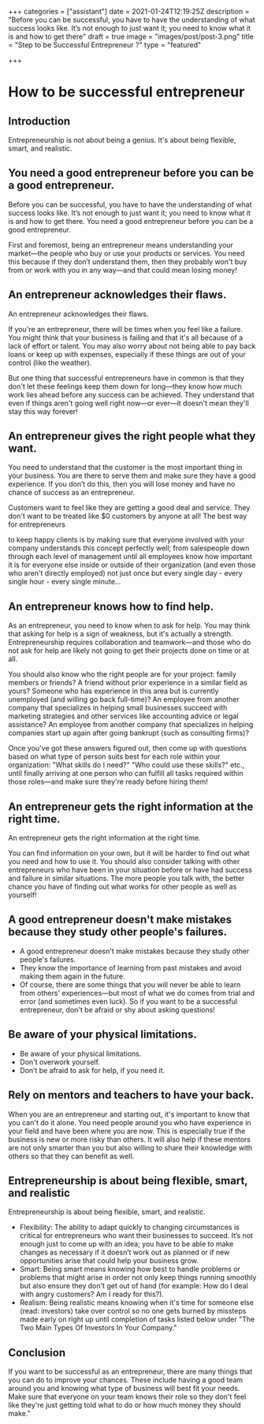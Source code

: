 +++
categories = ["assistant"]
date = 2021-01-24T12:19:25Z
description = "Before you can be successful, you have to have the understanding of what success looks like. It’s not enough to just want it; you need to know what it is and how to get there"
draft = true
image = "images/post/post-3.png"
title = "Step to be Successful Entrepreneur ?"
type = "featured"

+++
# How to be successful entrepreneur

## Introduction

Entrepreneurship is not about being a genius. It's about being flexible, smart, and realistic.

## You need a good entrepreneur before you can be a good entrepreneur.

Before you can be successful, you have to have the understanding of what success looks like. It’s not enough to just want it; you need to know what it is and how to get there. You need a good entrepreneur before you can be a good entrepreneur.

First and foremost, being an entrepreneur means understanding your market—the people who buy or use your products or services. You need this because if they don’t understand them, then they probably won't buy from or work with you in any way—and that could mean losing money!

## An entrepreneur acknowledges their flaws.

An entrepreneur acknowledges their flaws.

If you're an entrepreneur, there will be times when you feel like a failure. You might think that your business is failing and that it's all because of a lack of effort or talent. You may also worry about not being able to pay back loans or keep up with expenses, especially if these things are out of your control (like the weather).

But one thing that successful entrepreneurs have in common is that they don't let these feelings keep them down for long—they know how much work lies ahead before any success can be achieved. They understand that even if things aren't going well right now—or ever—it doesn't mean they'll stay this way forever!

## An entrepreneur gives the right people what they want.

You need to understand that the customer is the most important thing in your business. You are there to serve them and make sure they have a good experience. If you don’t do this, then you will lose money and have no chance of success as an entrepreneur.

Customers want to feel like they are getting a good deal and service. They don't want to be treated like $0 customers by anyone at all! The best way for entrepreneurs

to keep happy clients is by making sure that everyone involved with your company understands this concept perfectly well; from salespeople down through each level of management until all employees know how important it is for everyone else inside or outside of their organization (and even those who aren't directly employed) not just once but every single day - every single hour - every single minute...

## An entrepreneur knows how to find help.

As an entrepreneur, you need to know when to ask for help. You may think that asking for help is a sign of weakness, but it's actually a strength. Entrepreneurship requires collaboration and teamwork—and those who do not ask for help are likely not going to get their projects done on time or at all.

You should also know who the right people are for your project: family members or friends? A friend without prior experience in a similar field as yours? Someone who has experience in this area but is currently unemployed (and willing go back full-time)? An employee from another company that specializes in helping small businesses succeed with marketing strategies and other services like accounting advice or legal assistance? An employee from another company that specializes in helping companies start up again after going bankrupt (such as consulting firms)?

Once you've got these answers figured out, then come up with questions based on what type of person suits best for each role within your organization: "What skills do I need?" "Who could use these skills?" etc., until finally arriving at one person who can fulfill all tasks required within those roles—and make sure they're ready before hiring them!

## An entrepreneur gets the right information at the right time.

An entrepreneur gets the right information at the right time.

You can find information on your own, but it will be harder to find out what you need and how to use it. You should also consider talking with other entrepreneurs who have been in your situation before or have had success and failure in similar situations. The more people you talk with, the better chance you have of finding out what works for other people as well as yourself!

## A good entrepreneur doesn't make mistakes because they study other people's failures.

* A good entrepreneur doesn't make mistakes because they study other people's failures.
* They know the importance of learning from past mistakes and avoid making them again in the future.
* Of course, there are some things that you will never be able to learn from others' experiences—but most of what we do comes from trial and error (and sometimes even luck). So if you want to be a successful entrepreneur, don't be afraid or shy about asking questions!

## Be aware of your physical limitations.

* Be aware of your physical limitations.
* Don't overwork yourself.
* Don’t be afraid to ask for help, if you need it.

## Rely on mentors and teachers to have your back.

When you are an entrepreneur and starting out, it's important to know that you can't do it alone. You need people around you who have experience in your field and have been where you are now. This is especially true if the business is new or more risky than others. It will also help if these mentors are not only smarter than you but also willing to share their knowledge with others so that they can benefit as well.

## Entrepreneurship is about being flexible, smart, and realistic

Entrepreneurship is about being flexible, smart, and realistic.

* Flexibility: The ability to adapt quickly to changing circumstances is critical for entrepreneurs who want their businesses to succeed. It’s not enough just to come up with an idea; you have to be able to make changes as necessary if it doesn’t work out as planned or if new opportunities arise that could help your business grow.
* Smart: Being smart means knowing how best to handle problems or problems that might arise in order not only keep things running smoothly but also ensure they don't get out of hand (for example: How do I deal with angry customers? Am I ready for this?).
* Realism: Being realistic means knowing when it's time for someone else (read: investors) take over control so no one gets burned by missteps made early on right up until completion of tasks listed below under "The Two Main Types Of Investors In Your Company."

## Conclusion

If you want to be successful as an entrepreneur, there are many things that you can do to improve your chances. These include having a good team around you and knowing what type of business will best fit your needs. Make sure that everyone on your team knows their role so they don't feel like they're just getting told what to do or how much money they should make."